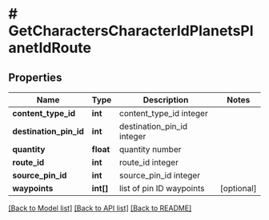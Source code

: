 # # GetCharactersCharacterIdPlanetsPlanetIdRoute

## Properties

Name | Type | Description | Notes
------------ | ------------- | ------------- | -------------
**content_type_id** | **int** | content_type_id integer |
**destination_pin_id** | **int** | destination_pin_id integer |
**quantity** | **float** | quantity number |
**route_id** | **int** | route_id integer |
**source_pin_id** | **int** | source_pin_id integer |
**waypoints** | **int[]** | list of pin ID waypoints | [optional]

[[Back to Model list]](../../README.md#models) [[Back to API list]](../../README.md#endpoints) [[Back to README]](../../README.md)
